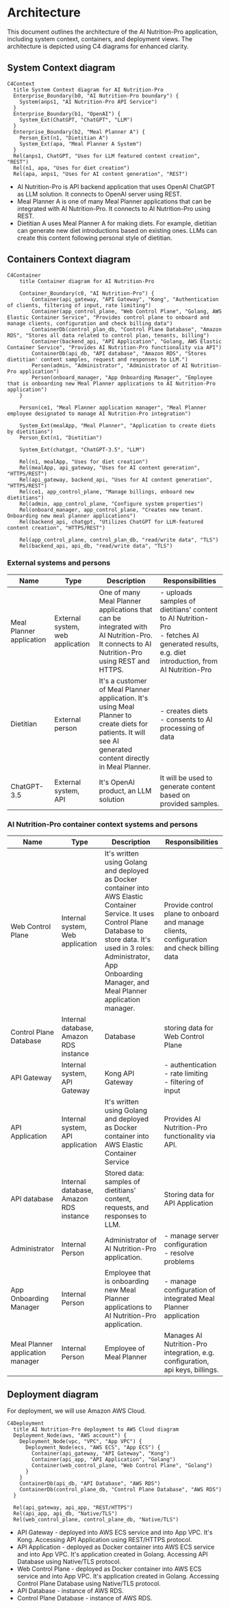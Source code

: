 # Architecture

This document outlines the architecture of the AI Nutrition-Pro application, including system context, containers, and deployment views. The architecture is depicted using C4 diagrams for enhanced clarity.

## System Context diagram

```mermaid
C4Context
  title System Context diagram for AI Nutrition-Pro
  Enterprise_Boundary(b0, "AI Nutrition-Pro boundary") {
    System(anps1, "AI Nutrition-Pro API Service")
  }
  Enterprise_Boundary(b1, "OpenAI") {
    System_Ext(ChatGPT, "ChatGPT", "LLM")
  }
  Enterprise_Boundary(b2, "Meal Planner A") {
    Person_Ext(n1, "Dietitian A")
    System_Ext(apa, "Meal Planner A System")
  }
  Rel(anps1, ChatGPT, "Uses for LLM featured content creation", "REST")
  Rel(n1, apa, "Uses for diet creation")
  Rel(apa, anps1, "Uses for AI content generation", "REST")
```

- AI Nutrition-Pro is API backend application that uses OpenAI ChatGPT as LLM solution. It connects to OpenAI server using REST.
- Meal Planner A is one of many Meal Planner applications that can be integrated with AI Nutrition-Pro. It connects to AI Nutrition-Pro using REST.
- Dietitian A uses Meal Planner A for making diets. For example, dietitian can generate new diet introductions based on existing ones. LLMs can create this content following personal style of dietitian.

## Containers Context diagram

```mermaid
C4Container
    title Container diagram for AI Nutrition-Pro

    Container_Boundary(c0, "AI Nutrition-Pro") {
        Container(api_gateway, "API Gateway", "Kong", "Authentication of clients, filtering of input, rate limiting")
        Container(app_control_plane, "Web Control Plane", "Golang, AWS Elastic Container Service", "Provides control plane to onboard and manage clients, configuration and check billing data")
        ContainerDb(control_plan_db, "Control Plane Database", "Amazon RDS", "Stores all data related to control plan, tenants, billing")
        Container(backend_api, "API Application", "Golang, AWS Elastic Container Service", "Provides AI Nutrition-Pro functionality via API")
        ContainerDb(api_db, "API database", "Amazon RDS", "Stores dietitian' content samples, request and responses to LLM.")
        Person(admin, "Administrator", "Administrator of AI Nutrition-Pro application")
        Person(onboard_manager, "App Onboarding Manager", "Employee that is onboarding new Meal Planner applications to AI Nutrition-Pro application")
    }

    Person(ce1, "Meal Planner application manager", "Meal Planner employee designated to manage AI Nutrition-Pro integration")

    System_Ext(mealApp, "Meal Planner", "Application to create diets by dietitians")
    Person_Ext(n1, "Dietitian")

    System_Ext(chatgpt, "ChatGPT-3.5", "LLM")

    Rel(n1, mealApp, "Uses for diet creation")
    Rel(mealApp, api_gateway, "Uses for AI content generation", "HTTPS/REST")
    Rel(api_gateway, backend_api, "Uses for AI content generation", "HTTPS/REST")
    Rel(ce1, app_control_plane, "Manage billings, onboard new dietitians")
    Rel(admin, app_control_plane, "Configure system properties")
    Rel(onboard_manager, app_control_plane, "Creates new tenant. Onboarding new meal planner applications")
    Rel(backend_api, chatgpt, "Utilizes ChatGPT for LLM-featured content creation", "HTTPS/REST")

    Rel(app_control_plane, control_plan_db, "read/write data", "TLS")
    Rel(backend_api, api_db, "read/write data", "TLS")
```

### External systems and persons

| Name | Type | Description | Responsibilities |
| --- | --- | --- | --- |
| Meal Planner application | External system, web application | One of many Meal Planner applications that can be integrated with AI Nutrition-Pro. It connects to AI Nutrition-Pro using REST and HTTPS. | - uploads samples of dietitians' content to AI Nutrition-Pro <br/> - fetches AI generated results, e.g. diet introduction, from AI Nutrition-Pro | 
| Dietitian | External person | It's a customer of Meal Planner application. It's using Meal Planner to create diets for patients. It will see AI generated content directly in Meal Planner. | - creates diets <br> - consents to AI processing of data |
|  ChatGPT-3.5 | External system, API | It's OpenAI product, an LLM solution | It will be used to generate content based on provided samples. |
 
### AI Nutrition-Pro container context systems and persons

| Name | Type | Description | Responsibilities |
| --- | --- | --- | --- |
| Web Control Plane | Internal system, Web application | It's written using Golang and deployed as Docker container into AWS Elastic Container Service. It uses Control Plane Database to store data. It's used in 3 roles: Administrator, App Onboarding Manager, and Meal Planner application manager. | Provide control plane to onboard and manage clients, configuration and check billing data |
| Control Plane Database | Internal database, Amazon RDS instance | Database | storing data for Web Control Plane |
| API Gateway | Internal system, API Gateway | Kong API Gateway | - authentication <br> - rate limiting <br> - filtering of input |
| API Application | Internal system, API application | It's written using Golang and deployed as Docker container into AWS Elastic Container Service | Provides AI Nutrition-Pro functionality via API. |
| API database | Internal database, Amazon RDS instance | Stored data: samples of dietitians' content, requests, and responses to LLM. | Storing data for API Application |
| Administrator | Internal Person | Administrator of AI Nutrition-Pro application. | - manage server configuration <br> - resolve problems <br> |
| App Onboarding Manager | Internal Person | Employee that is onboarding new Meal Planner applications to AI Nutrition-Pro application. | - manage configuration of integrated Meal Planner application |
| Meal Planner application manager | Internal Person | Employee of Meal Planner | Manages AI Nutrition-Pro integration, e.g. configuration, api keys, billings. |

## Deployment diagram

For deployment, we will use Amazon AWS Cloud.

```mermaid
C4Deployment
  title AI Nutrition-Pro deployment to AWS Cloud diagram
  Deployment_Node(aws, "AWS account") {
    Deployment_Node(vpc, "VPC", "App VPC") {
      Deployment_Node(ecs, "AWS ECS", "App ECS") {
        Container(api_gateway, "API Gateway", "Kong")
        Container(api_app, "API Application", "Golang")
        Container(web_control_plane, "Web Control Plane", "Golang")
      }
    }
    ContainerDb(api_db, "API Database", "AWS RDS")
    ContainerDb(control_plane_db, "Control Plane Database", "AWS RDS")
  }

  Rel(api_gateway, api_app, "REST/HTTPS")
  Rel(api_app, api_db, "Native/TLS")
  Rel(web_control_plane, control_plane_db, "Native/TLS")
```

- API Gateway - deployed into AWS ECS service and into App VPC. It's Kong. Accessing API Application using REST/HTTPS protocol.
- API Application - deployed as Docker container into AWS ECS service and into App VPC. It's application created in Golang. Accessing API Database using Native/TLS protocol.
- Web Control Plane - deployed as Docker container into AWS ECS service and into App VPC. It's application created in Golang. Accessing Control Plane Database using Native/TLS protocol.
- API Database - instance of AWS RDS.
- Control Plane Database - instance of AWS RDS.
